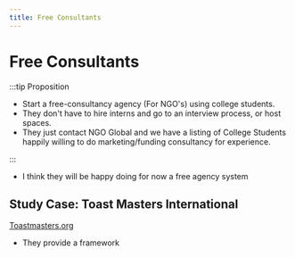 ```yaml
---
title: Free Consultants
---
```


# Free Consultants

:::tip Proposition

- Start a free-consultancy agency (For NGO's) using college students.
- They don't have to hire interns and go to an interview process, or host spaces.
- They just contact NGO Global and we have a listing of College Students happily willing to do marketing/funding consultancy for experience.

:::

- I think they will be happy doing for now a free agency system

## Study Case: Toast Masters International

[Toastmasters.org](https://www.toastmasters.org/leadership-central)
- They provide a framework 





